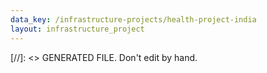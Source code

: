 ```yaml
---
data_key: /infrastructure-projects/health-project-india
layout: infrastructure_project
---
```

[//]: <> GENERATED FILE. Don't edit by hand.